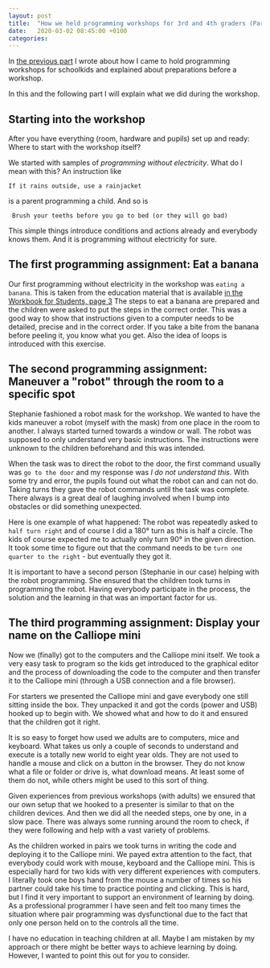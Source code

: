 ```yaml
---
layout: post
title:  "How we held programming workshops for 3rd and 4th graders (Part II)"
date:   2020-03-02 08:45:00 +0100
categories: 
---
```


In [the previous part](/2020/02/28/calliope_workshop_part_I.html) I wrote about how I came to hold programming 
workshops for schoolkids and explained about preparations before a workshop.

In this and the following part I will explain what we did during the workshop.

## Starting into the workshop

After you have everything (room, hardware and pupils) set up and ready: Where to start with the workshop itself?

We started with samples of _programming without electricity_. What do I mean with this?
An instruction like 

    If it rains outside, use a rainjacket
    
is a parent programming a child. And so is

     Brush your teeths before you go to bed (or they will go bad)
     
This simple things introduce conditions and actions already and everybody knows them. 
And it is programming without electricity for sure.

## The first programming assignment: Eat a banana

Our first programming without electricity in the workshop was ``eating a banana``. This is
taken from the education material that is available [in the Workbook for Students, page 3](https://calliope.cc/en/school/didactic-material)
The steps to eat a banana are prepared and the children were asked to put the steps in the correct order.
This was a good way to show that instructions given to a computer needs to be detailed, precise and in the correct order. 
If you take a bite from the banana before peeling it, you know what you get. Also the idea of loops is introduced 
with this exercise.

## The second programming assignment: Maneuver a "robot" through the room to a specific spot

Stephanie fashioned a robot mask for the workshop. We wanted to have the kids maneuver a robot (myself with the mask)
from one place in the room to another. I always started turned towards a window or wall. The robot was supposed to
only understand very basic instructions. 
The instructions were unknown to the children beforehand and this was intended.

When the task was to direct the robot to the door, the first command usually was ``go to the door`` and my response
was *I do not understand this*. With some try and error, the pupils found out what the robot can and can not do. Taking
turns they gave the robot commands until the task was complete. There always is a great deal of laughing involved when I 
bump into obstacles or did something unexpected. 

Here is one example of what happened: The robot was repeatedly asked to ``half turn right`` and of course I did a 180° turn 
as this is half a circle. The kids of course expected me to actually only turn 90° in the given direction. It took
some time to figure out that the command needs to be ``turn one quarter to the right`` - but eventually they got it.

It is important to have a second person (Stephanie in our case) helping with the robot programming. She ensured that
the children took turns in programming the robot. Having everybody participate in the process, the solution and the 
learning in that was an important factor for us.

## The third programming assignment: Display your name on the Calliope mini

Now we (finally) got to the computers and the Calliope mini itself. We took a very easy task to
program so the kids get introduced to the graphical editor and the process of downloading the code
to the computer and then transfer it to the Calliope mini (through a USB connection and a file browser).

For starters we presented the Calliope mini and gave everybody one still sitting inside the box. They unpacked it 
and got the cords (power and USB) hooked up to begin with. We showed what and how to do it and ensured
that the children got it right.

It is so easy to forget how used we adults are to computers, mice and keyboard. What takes us only a couple
of seconds to understand and execute is a totally new world to eight year olds. They are not used to handle a mouse
and click on a button in the browser. They do not know what a file or folder or drive is, what download means.
At least some of them do not, while others might be used to this sort of thing.

Given experiences from previous workshops (with adults) we ensured that our own setup that we hooked to a presenter
is similar to that on the children devices. And then we did all the needed steps, one by one, in a slow pace. 
There was always some running around the room to check, if they were following and help with a vast variety of problems.

As the children worked in pairs we took turns in writing the code and deploying it to the Calliope mini. 
We payed extra attention to the fact, that everybody could work with mouse, keyboard and the Calliope mini.
This is especially hard for two kids with very different experiences with computers. I literally took one boys
hand from the mouse a number of times so his partner could take his time to practice pointing and clicking.
This is hard, but I find it very important to support an environment of learning by doing. As a professional 
programmer I have seen and felt too many times the situation where pair programming was dysfunctional due to
the fact that only one person held on to the controls all the time.

I have no education in teaching children at all. Maybe I am mistaken by my approach or there might be better ways
to achieve learning by doing. However, I wanted to point this out for you to consider.
